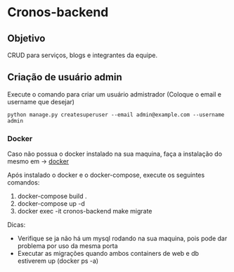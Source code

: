 # Cronos-backend

## Objetivo

CRUD para serviços, blogs e integrantes da equipe.

## Criação de usuário admin

Execute o comando para criar um usuário admistrador (Coloque o email e username que desejar)

`python manage.py createsuperuser --email admin@example.com --username admin`

### Docker

Caso não possua o docker instalado na sua maquina, faça a instalação do mesmo em -> [docker](https://www.docker.com/get-started)

Após instalado o docker e o docker-compose, execute os seguintes comandos:

1. docker-compose build .
2. docker-compose up -d
3. docker exec -it cronos-backend make migrate

Dicas: 
- Verifique se ja não há um mysql rodando na sua maquina, pois pode dar problema por uso da mesma porta
- Executar as migrações quando ambos containers de web e db estiverem up (docker ps -a)